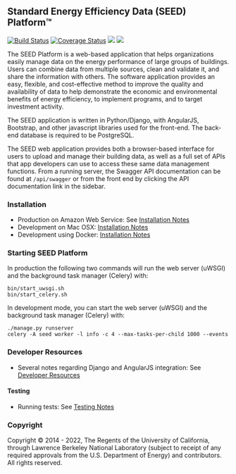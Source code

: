 ## Standard Energy Efficiency Data (SEED) Platform™

[![Build Status][build-img]][build-url] [![Coverage Status][coveralls-img]][coveralls-url]
[![](http://readthedocs.org/projects/seed-platform/badge/?version=stable)](http://seed-platform.readthedocs.io/en/stable/)
[![](http://readthedocs.org/projects/seed-platform/badge/?version=latest)](http://seed-platform.readthedocs.io/en/latest/)

The SEED Platform is a web-based application that helps organizations easily
manage data on the energy performance of large groups of buildings. Users can
combine data from multiple sources, clean and validate it, and share the
information with others. The software application provides an easy, flexible,
and cost-effective method to improve the quality and availability of data to
help demonstrate the economic and environmental benefits of energy efficiency,
to implement programs, and to target investment activity.

The SEED application is written in Python/Django, with AngularJS, Bootstrap,
and other javascript libraries used for the front-end. The back-end database
is required to be PostgreSQL.

The SEED web application provides both a browser-based interface for users to
upload and manage their building data, as well as a full set of APIs that app
developers can use to access these same data management functions. From a
running server, the Swagger API documentation can be found at `/api/swagger`
or from the front end by clicking the API documentation link in the sidebar.

### Installation

- Production on Amazon Web Service: See [Installation Notes][production-aws-url]
- Development on Mac OSX: [Installation Notes][development-mac-osx]
- Development using Docker: [Installation Notes][development-docker]

### Starting SEED Platform

In production the following two commands will run the web server (uWSGI) and
the background task manager (Celery) with:

```
bin/start_uwsgi.sh
bin/start_celery.sh
```

In development mode, you can start the web server (uWSGI) and the background
task manager (Celery) with:

```
./manage.py runserver
celery -A seed worker -l info -c 4 --max-tasks-per-child 1000 --events
```

### Developer Resources

- Several notes regarding Django and AngularJS integration: See [Developer Resources][developer-resources]

#### Testing

- Running tests: See [Testing Notes][developer-testing-notes]

### Copyright

Copyright © 2014 - 2022, The Regents of the University of California, through
Lawrence Berkeley National Laboratory (subject to receipt of any required
approvals from the U.S. Department of Energy) and contributors. All rights
reserved.

[development-docker]: https://github.com/SEED-platform/seed/blob/develop/docs/source/setup_docker.rst
[development-mac-osx]: https://github.com/SEED-platform/seed/blob/develop/docs/source/setup_osx.rst
[production-aws-url]: http://www.github.com/seed-platform/seed/wiki/Installation
[developer-resources]: https://github.com/SEED-platform/seed/blob/develop/docs/source/developer_resources.rst
[developer-testing-notes]: https://github.com/SEED-platform/seed/blob/39bc55b846f0c1dc4c8d1574272cac50378de651/docs/source/developer_resources.rst#testing
[read-the-docs-stable]: http://seed-platform.readthedocs.io/en/stable
[read-the-docs-stable-img]: https://readthedocs.io/projects/seed-platform/badge/?version=stable
[read-the-docs-latest]: http://seed-platform.readthedocs.io/en/latest/
[read-the-docs-latest-img]: https://readthedocs.io/projects/seed-platform/badge/?version=latest
[build-img]: https://github.com/SEED-platform/seed/workflows/CI/badge.svg?branch=develop
[build-url]: https://github.com/SEED-platform/seed/actions?query=branch%3Adevelop
[coveralls-img]: https://coveralls.io/repos/github/SEED-platform/seed/badge.svg?branch=HEAD
[coveralls-url]: https://coveralls.io/github/SEED-platform/seed?branch=HEAD

